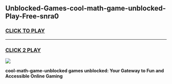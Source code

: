 
## Unblocked-Games-cool-math-game-unblocked-Play-Free-snra0
<h3>
<a href="https://premium76.site?title=cool-math-game-unblocked&ref=10A">CLICK TO PLAY</a></h3>
<hr>

<h3>
<a href="https://premium76.site?title=cool-math-game-unblocked&ref=10A">CLICK 2 PLAY</a>
  
</h3>

<a href="https://premium76.site?title=cool-math-game-unblocked&ref=10A"><img src="https://clearcache.store/games.png"></a>


**cool-math-game-unblocked games unblocked: Your Gateway to Fun and Accessible Online Gaming**
